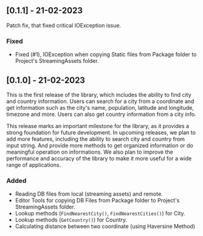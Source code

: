 ## [0.1.1] - 21-02-2023

Patch fix, that fixed critical IOException issue.

### Fixed

- Fixed (#1), IOException when copying Static files from Package folder to Project's StreamingAssets folder.

## [0.1.0] - 21-02-2023

This is the first release of the library, which includes the ability to find city and country information. Users can search for a city from a coordinate and get information such as the city's name, population, latitude and longitude, timezone and more. Users can also get country information from a city info.

This release marks an important milestone for the library, as it provides a strong foundation for future development. In upcoming releases, we plan to add more features, including the ability to search city and country from input string. And provide more methods to get organized information or do meaningful operation on informations. We also plan to improve the performance and accuracy of the library to make it more useful for a wide range of applications.

### Added

- Reading DB files from local (streaming assets) and remote.
- Editor Tools for copying DB Files from Package folder to Project's StreamingAssets folder.
- Lookup methods (`FindNearestCity()`, `FindNearestCities()`) for City.
- Lookup methods (`GetCountry()`) for Country.
- Calculating distance between two coordinate (using Haversine Method)
